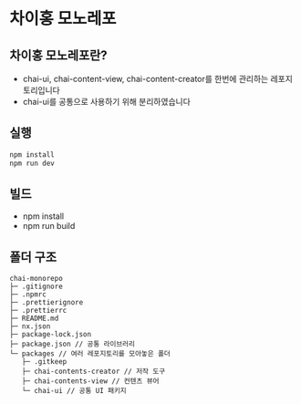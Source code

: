 # 차이홍 모노레포

## 차이홍 모노레포란?

- chai-ui, chai-content-view, chai-content-creator를 한번에 관리하는 레포지토리입니다
- chai-ui를 공통으로 사용하기 위해 분리하였습니다

## 실행

```bash
npm install
npm run dev
```

## 빌드

- npm install
- npm run build

## 폴더 구조

```
chai-monorepo
├─ .gitignore
├─ .npmrc
├─ .prettierignore
├─ .prettierrc
├─ README.md
├─ nx.json
├─ package-lock.json
├─ package.json // 공통 라이브러리
└─ packages // 여러 레포지토리를 모아놓은 폴더
   ├─ .gitkeep
   ├─ chai-contents-creator // 저작 도구
   ├─ chai-contents-view // 컨텐츠 뷰어
   └─ chai-ui // 공통 UI 패키지

```
